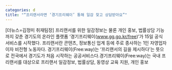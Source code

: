 ```yaml
---
categories: d
title: "“프리랜서라면 ‘경기프리웨이’ 통해 일감 찾고 상담받아요”"
---
```

[더뉴스=김정미 취재팀장] 프리랜서를 위한 일감정보는 물론 개인 홍보, 법률상담 기능까지 갖춘 경기도의 온라인 플랫폼 ‘경기프리웨이(www.gg.go.kr/free)’가 15일 공식 서비스를 시작했다.									프리랜서란 콘텐츠, 정보통신 업계 등에 주로 종사하는 1인 자영업자이자 비전형 노동자다. 경기프리웨이(Free:way)는 ‘프리랜서의 길을 제시하다’는 뜻으로 전국에서 경기도가 처음 시작하는 공공서비스다.경기프리웨이(Free:way)는 국내 프리랜서를 대상으로 프리랜서 일감정보, 법률상담, 동영상 교육 지원, 개인 홍보